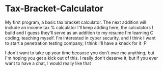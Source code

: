 # Tax-Bracket-Calculator
My first program, a basic tax bracket calculator. The next addition will include an income tax % calculator
I'll keep adding here, the calculators I build and I guess they'll serve as an addition to my resume
I'm learning C coding; teaching myself. I'm interested in cyber security, and I think I want to start a penetration testing company;
I think I'll have a knack for it :P

I don't want to take up your time because you don't owe me anything, but I'm hoping you get a kick out of this.
I really don't deserve it, but if you ever want to have a chat, I would really like that

